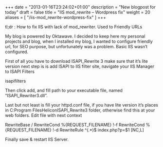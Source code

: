 +++
date = "2013-01-16T23:24:02+01:00"
description = "New blogpost for today"
draft = false
title = "IIS mod_rewrite – Wordpress fix"
weight = 20
aliases = [
    "/iis-mod_rewrite-wordpress-fix"
]
+++

tl;dr : How to fix IIS with lack of mod_rewriter. Used to Friendly URLs

My blog is powered by Oktawave. I decided to keep here my personal projects and blog, when I installed my blog, I wanted to configure friendly url, for SEO purpose, but unfortunately was a problem. Basic IIS wasn’t configured.

First of all you have to download ISAPI_Rewrite 3 make sure that it’s lite version next step is is add ISAPI to IIS filter site, navigate your IIS Manager to ISAPI Filters

isapifilters

Then click add, and fill path to your executable file, named “ISAPI_Rewriter3.dll”.

Last but not least is fill your httpd.conf file, if you have lite version it’s places in C:Program FilesHeliconISAPI_Rewrite3 folder, otherwise find this at your web folders. Edit file with next context

RewriteBase /
 RewriteCond %{REQUEST_FILENAME} !-f
 RewriteCond %{REQUEST_FILENAME} !-d
 RewriteRule ^(.*)$ index.php?p=$1 [NC,L]

Finally save & restart IIS Server.